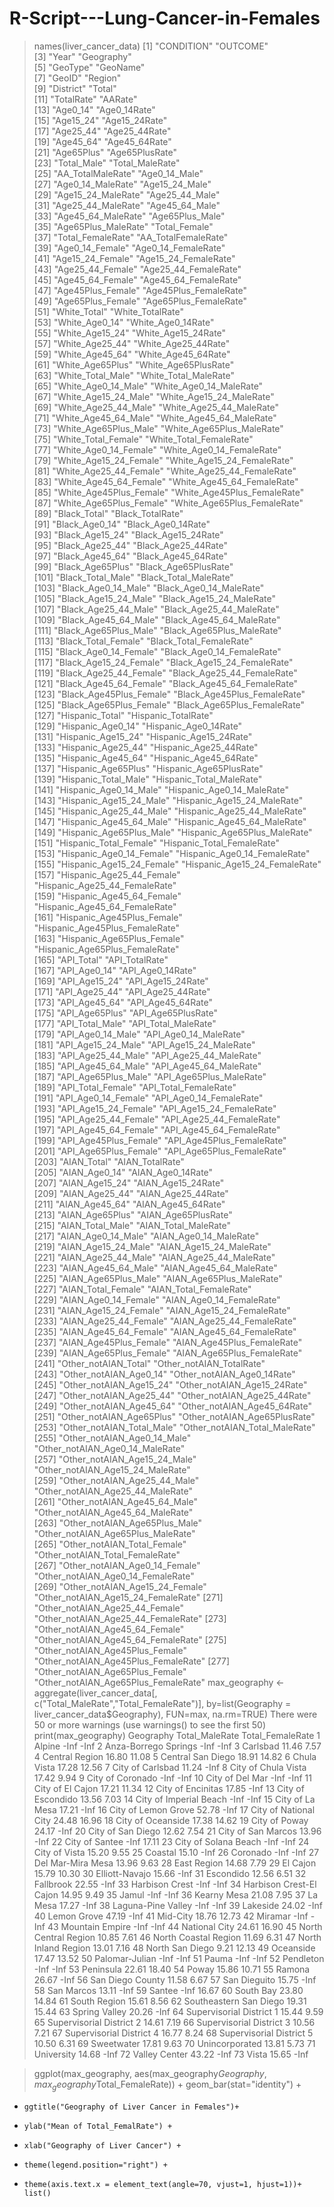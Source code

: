 # R-Script---Lung-Cancer-in-Females
> names(liver_cancer_data)
  [1] "CONDITION"                          "OUTCOME"                           
  [3] "Year"                               "Geography"                         
  [5] "GeoType"                            "GeoName"                           
  [7] "GeoID"                              "Region"                            
  [9] "District"                           "Total"                             
 [11] "TotalRate"                          "AARate"                            
 [13] "Age0_14"                            "Age0_14Rate"                       
 [15] "Age15_24"                           "Age15_24Rate"                      
 [17] "Age25_44"                           "Age25_44Rate"                      
 [19] "Age45_64"                           "Age45_64Rate"                      
 [21] "Age65Plus"                          "Age65PlusRate"                     
 [23] "Total_Male"                         "Total_MaleRate"                    
 [25] "AA_TotalMaleRate"                   "Age0_14_Male"                      
 [27] "Age0_14_MaleRate"                   "Age15_24_Male"                     
 [29] "Age15_24_MaleRate"                  "Age25_44_Male"                     
 [31] "Age25_44_MaleRate"                  "Age45_64_Male"                     
 [33] "Age45_64_MaleRate"                  "Age65Plus_Male"                    
 [35] "Age65Plus_MaleRate"                 "Total_Female"                      
 [37] "Total_FemaleRate"                   "AA_TotalFemaleRate"                
 [39] "Age0_14_Female"                     "Age0_14_FemaleRate"                
 [41] "Age15_24_Female"                    "Age15_24_FemaleRate"               
 [43] "Age25_44_Female"                    "Age25_44_FemaleRate"               
 [45] "Age45_64_Female"                    "Age45_64_FemaleRate"               
 [47] "Age45Plus_Female"                   "Age45Plus_FemaleRate"              
 [49] "Age65Plus_Female"                   "Age65Plus_FemaleRate"              
 [51] "White_Total"                        "White_TotalRate"                   
 [53] "White_Age0_14"                      "White_Age0_14Rate"                 
 [55] "White_Age15_24"                     "White_Age15_24Rate"                
 [57] "White_Age25_44"                     "White_Age25_44Rate"                
 [59] "White_Age45_64"                     "White_Age45_64Rate"                
 [61] "White_Age65Plus"                    "White_Age65PlusRate"               
 [63] "White_Total_Male"                   "White_Total_MaleRate"              
 [65] "White_Age0_14_Male"                 "White_Age0_14_MaleRate"            
 [67] "White_Age15_24_Male"                "White_Age15_24_MaleRate"           
 [69] "White_Age25_44_Male"                "White_Age25_44_MaleRate"           
 [71] "White_Age45_64_Male"                "White_Age45_64_MaleRate"           
 [73] "White_Age65Plus_Male"               "White_Age65Plus_MaleRate"          
 [75] "White_Total_Female"                 "White_Total_FemaleRate"            
 [77] "White_Age0_14_Female"               "White_Age0_14_FemaleRate"          
 [79] "White_Age15_24_Female"              "White_Age15_24_FemaleRate"         
 [81] "White_Age25_44_Female"              "White_Age25_44_FemaleRate"         
 [83] "White_Age45_64_Female"              "White_Age45_64_FemaleRate"         
 [85] "White_Age45Plus_Female"             "White_Age45Plus_FemaleRate"        
 [87] "White_Age65Plus_Female"             "White_Age65Plus_FemaleRate"        
 [89] "Black_Total"                        "Black_TotalRate"                   
 [91] "Black_Age0_14"                      "Black_Age0_14Rate"                 
 [93] "Black_Age15_24"                     "Black_Age15_24Rate"                
 [95] "Black_Age25_44"                     "Black_Age25_44Rate"                
 [97] "Black_Age45_64"                     "Black_Age45_64Rate"                
 [99] "Black_Age65Plus"                    "Black_Age65PlusRate"               
[101] "Black_Total_Male"                   "Black_Total_MaleRate"              
[103] "Black_Age0_14_Male"                 "Black_Age0_14_MaleRate"            
[105] "Black_Age15_24_Male"                "Black_Age15_24_MaleRate"           
[107] "Black_Age25_44_Male"                "Black_Age25_44_MaleRate"           
[109] "Black_Age45_64_Male"                "Black_Age45_64_MaleRate"           
[111] "Black_Age65Plus_Male"               "Black_Age65Plus_MaleRate"          
[113] "Black_Total_Female"                 "Black_Total_FemaleRate"            
[115] "Black_Age0_14_Female"               "Black_Age0_14_FemaleRate"          
[117] "Black_Age15_24_Female"              "Black_Age15_24_FemaleRate"         
[119] "Black_Age25_44_Female"              "Black_Age25_44_FemaleRate"         
[121] "Black_Age45_64_Female"              "Black_Age45_64_FemaleRate"         
[123] "Black_Age45Plus_Female"             "Black_Age45Plus_FemaleRate"        
[125] "Black_Age65Plus_Female"             "Black_Age65Plus_FemaleRate"        
[127] "Hispanic_Total"                     "Hispanic_TotalRate"                
[129] "Hispanic_Age0_14"                   "Hispanic_Age0_14Rate"              
[131] "Hispanic_Age15_24"                  "Hispanic_Age15_24Rate"             
[133] "Hispanic_Age25_44"                  "Hispanic_Age25_44Rate"             
[135] "Hispanic_Age45_64"                  "Hispanic_Age45_64Rate"             
[137] "Hispanic_Age65Plus"                 "Hispanic_Age65PlusRate"            
[139] "Hispanic_Total_Male"                "Hispanic_Total_MaleRate"           
[141] "Hispanic_Age0_14_Male"              "Hispanic_Age0_14_MaleRate"         
[143] "Hispanic_Age15_24_Male"             "Hispanic_Age15_24_MaleRate"        
[145] "Hispanic_Age25_44_Male"             "Hispanic_Age25_44_MaleRate"        
[147] "Hispanic_Age45_64_Male"             "Hispanic_Age45_64_MaleRate"        
[149] "Hispanic_Age65Plus_Male"            "Hispanic_Age65Plus_MaleRate"       
[151] "Hispanic_Total_Female"              "Hispanic_Total_FemaleRate"         
[153] "Hispanic_Age0_14_Female"            "Hispanic_Age0_14_FemaleRate"       
[155] "Hispanic_Age15_24_Female"           "Hispanic_Age15_24_FemaleRate"      
[157] "Hispanic_Age25_44_Female"           "Hispanic_Age25_44_FemaleRate"      
[159] "Hispanic_Age45_64_Female"           "Hispanic_Age45_64_FemaleRate"      
[161] "Hispanic_Age45Plus_Female"          "Hispanic_Age45Plus_FemaleRate"     
[163] "Hispanic_Age65Plus_Female"          "Hispanic_Age65Plus_FemaleRate"     
[165] "API_Total"                          "API_TotalRate"                     
[167] "API_Age0_14"                        "API_Age0_14Rate"                   
[169] "API_Age15_24"                       "API_Age15_24Rate"                  
[171] "API_Age25_44"                       "API_Age25_44Rate"                  
[173] "API_Age45_64"                       "API_Age45_64Rate"                  
[175] "API_Age65Plus"                      "API_Age65PlusRate"                 
[177] "API_Total_Male"                     "API_Total_MaleRate"                
[179] "API_Age0_14_Male"                   "API_Age0_14_MaleRate"              
[181] "API_Age15_24_Male"                  "API_Age15_24_MaleRate"             
[183] "API_Age25_44_Male"                  "API_Age25_44_MaleRate"             
[185] "API_Age45_64_Male"                  "API_Age45_64_MaleRate"             
[187] "API_Age65Plus_Male"                 "API_Age65Plus_MaleRate"            
[189] "API_Total_Female"                   "API_Total_FemaleRate"              
[191] "API_Age0_14_Female"                 "API_Age0_14_FemaleRate"            
[193] "API_Age15_24_Female"                "API_Age15_24_FemaleRate"           
[195] "API_Age25_44_Female"                "API_Age25_44_FemaleRate"           
[197] "API_Age45_64_Female"                "API_Age45_64_FemaleRate"           
[199] "API_Age45Plus_Female"               "API_Age45Plus_FemaleRate"          
[201] "API_Age65Plus_Female"               "API_Age65Plus_FemaleRate"          
[203] "AIAN_Total"                         "AIAN_TotalRate"                    
[205] "AIAN_Age0_14"                       "AIAN_Age0_14Rate"                  
[207] "AIAN_Age15_24"                      "AIAN_Age15_24Rate"                 
[209] "AIAN_Age25_44"                      "AIAN_Age25_44Rate"                 
[211] "AIAN_Age45_64"                      "AIAN_Age45_64Rate"                 
[213] "AIAN_Age65Plus"                     "AIAN_Age65PlusRate"                
[215] "AIAN_Total_Male"                    "AIAN_Total_MaleRate"               
[217] "AIAN_Age0_14_Male"                  "AIAN_Age0_14_MaleRate"             
[219] "AIAN_Age15_24_Male"                 "AIAN_Age15_24_MaleRate"            
[221] "AIAN_Age25_44_Male"                 "AIAN_Age25_44_MaleRate"            
[223] "AIAN_Age45_64_Male"                 "AIAN_Age45_64_MaleRate"            
[225] "AIAN_Age65Plus_Male"                "AIAN_Age65Plus_MaleRate"           
[227] "AIAN_Total_Female"                  "AIAN_Total_FemaleRate"             
[229] "AIAN_Age0_14_Female"                "AIAN_Age0_14_FemaleRate"           
[231] "AIAN_Age15_24_Female"               "AIAN_Age15_24_FemaleRate"          
[233] "AIAN_Age25_44_Female"               "AIAN_Age25_44_FemaleRate"          
[235] "AIAN_Age45_64_Female"               "AIAN_Age45_64_FemaleRate"          
[237] "AIAN_Age45Plus_Female"              "AIAN_Age45Plus_FemaleRate"         
[239] "AIAN_Age65Plus_Female"              "AIAN_Age65Plus_FemaleRate"         
[241] "Other_notAIAN_Total"                "Other_notAIAN_TotalRate"           
[243] "Other_notAIAN_Age0_14"              "Other_notAIAN_Age0_14Rate"         
[245] "Other_notAIAN_Age15_24"             "Other_notAIAN_Age15_24Rate"        
[247] "Other_notAIAN_Age25_44"             "Other_notAIAN_Age25_44Rate"        
[249] "Other_notAIAN_Age45_64"             "Other_notAIAN_Age45_64Rate"        
[251] "Other_notAIAN_Age65Plus"            "Other_notAIAN_Age65PlusRate"       
[253] "Other_notAIAN_Total_Male"           "Other_notAIAN_Total_MaleRate"      
[255] "Other_notAIAN_Age0_14_Male"         "Other_notAIAN_Age0_14_MaleRate"    
[257] "Other_notAIAN_Age15_24_Male"        "Other_notAIAN_Age15_24_MaleRate"   
[259] "Other_notAIAN_Age25_44_Male"        "Other_notAIAN_Age25_44_MaleRate"   
[261] "Other_notAIAN_Age45_64_Male"        "Other_notAIAN_Age45_64_MaleRate"   
[263] "Other_notAIAN_Age65Plus_Male"       "Other_notAIAN_Age65Plus_MaleRate"  
[265] "Other_notAIAN_Total_Female"         "Other_notAIAN_Total_FemaleRate"    
[267] "Other_notAIAN_Age0_14_Female"       "Other_notAIAN_Age0_14_FemaleRate"  
[269] "Other_notAIAN_Age15_24_Female"      "Other_notAIAN_Age15_24_FemaleRate" 
[271] "Other_notAIAN_Age25_44_Female"      "Other_notAIAN_Age25_44_FemaleRate" 
[273] "Other_notAIAN_Age45_64_Female"      "Other_notAIAN_Age45_64_FemaleRate" 
[275] "Other_notAIAN_Age45Plus_Female"     "Other_notAIAN_Age45Plus_FemaleRate"
[277] "Other_notAIAN_Age65Plus_Female"     "Other_notAIAN_Age65Plus_FemaleRate"
> max_geography <- aggregate(liver_cancer_data[, c("Total_MaleRate","Total_FemaleRate")], by=list(Geography = liver_cancer_data$Geography), FUN=max, na.rm=TRUE)
There were 50 or more warnings (use warnings() to see the first 50)
> print(max_geography)
                  Geography Total_MaleRate Total_FemaleRate
1                    Alpine           -Inf             -Inf
2      Anza-Borrego Springs           -Inf             -Inf
3                  Carlsbad          11.46             7.57
4            Central Region          16.80            11.08
5         Central San Diego          18.91            14.82
6               Chula Vista          17.28            12.56
7          City of Carlsbad          11.24             -Inf
8       City of Chula Vista          17.42             9.94
9          City of Coronado           -Inf             -Inf
10          City of Del Mar           -Inf             -Inf
11         City of El Cajon          17.21            11.34
12        City of Encinitas          17.85             -Inf
13        City of Escondido          13.56             7.03
14   City of Imperial Beach           -Inf             -Inf
15          City of La Mesa          17.21             -Inf
16      City of Lemon Grove          52.78             -Inf
17    City of National City          24.48            16.96
18        City of Oceanside          17.38            14.62
19            City of Poway          24.17             -Inf
20        City of San Diego          12.62             7.54
21       City of San Marcos          13.96             -Inf
22           City of Santee           -Inf            17.11
23     City of Solana Beach           -Inf             -Inf
24            City of Vista          15.20             9.55
25                  Coastal          15.10             -Inf
26                 Coronado           -Inf             -Inf
27        Del Mar-Mira Mesa          13.96             9.63
28              East Region          14.68             7.79
29                 El Cajon          15.79            10.30
30           Elliott-Navajo          15.66             -Inf
31                Escondido          12.56             6.51
32                Fallbrook          22.55             -Inf
33           Harbison Crest           -Inf             -Inf
34  Harbison Crest-El Cajon          14.95             9.49
35                    Jamul           -Inf             -Inf
36              Kearny Mesa          21.08             7.95
37                  La Mesa          17.27             -Inf
38       Laguna-Pine Valley           -Inf             -Inf
39                 Lakeside          24.02             -Inf
40              Lemon Grove          47.19             -Inf
41                 Mid-City          18.76            12.73
42                  Miramar           -Inf             -Inf
43          Mountain Empire           -Inf             -Inf
44            National City          24.61            16.90
45     North Central Region          10.85             7.61
46     North Coastal Region          11.69             6.31
47      North Inland Region          13.01             7.16
48          North San Diego           9.21            12.13
49                Oceanside          17.47            13.52
50           Palomar-Julian           -Inf             -Inf
51                    Pauma           -Inf             -Inf
52                Pendleton           -Inf             -Inf
53                Peninsula          22.61            18.40
54                    Poway          15.86            10.71
55                   Ramona          26.67             -Inf
56         San Diego County          11.58             6.67
57             San Dieguito          15.75             -Inf
58               San Marcos          13.11             -Inf
59                   Santee           -Inf            16.67
60                South Bay          23.80            14.84
61             South Region          15.61             8.56
62   Southeastern San Diego          19.31            15.44
63            Spring Valley          20.26             -Inf
64 Supervisorial District 1          15.44             9.59
65 Supervisorial District 2          14.61             7.19
66 Supervisorial District 3          10.56             7.21
67 Supervisorial District 4          16.77             8.24
68 Supervisorial District 5          10.50             6.31
69               Sweetwater          17.81             9.63
70           Unincorporated          13.81             5.73
71               University          14.68             -Inf
72            Valley Center          43.22             -Inf
73                    Vista          15.65             -Inf

> ggplot(max_geography, aes(max_geography$Geography,max_geography$Total_FemaleRate)) + geom_bar(stat="identity") +
+     ggtitle("Geography of Liver Cancer in Females")+
+     ylab("Mean of Total_FemalRate") +
+     xlab("Geography of Liver Cancer") +
+     theme(legend.position="right") +
+     theme(axis.text.x = element_text(angle=70, vjust=1, hjust=1))+ list()
